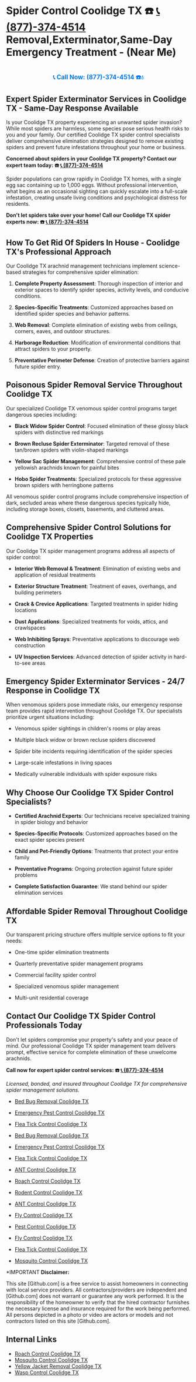 # Spider Control Coolidge TX ☎️ [📞 (877)-374-4514](https://pest-control-4514.netlify.app) Removal,Exterminator,Same-Day Emergency Treatment - (Near Me)
# 

<p align="center" style="font-size: 1.2em; font-weight: bold; margin: 20px 0;">
  <a href="https://pest-control-4514.netlify.app" target="_blank" style="color: #007BFF; text-decoration: none;">📞 Call Now: (877)-374-4514 ☎️💧</a>
</p>

## Expert Spider Exterminator Services in Coolidge TX - Same-Day Response Available

Is your Coolidge TX property experiencing an unwanted spider invasion? While most spiders are harmless, some species pose serious health risks to you and your family. Our certified Coolidge TX spider control specialists deliver comprehensive elimination strategies designed to remove existing spiders and prevent future infestations throughout your home or business.

**Concerned about spiders in your Coolidge TX property? Contact our expert team today: ☎️ [📞 (877)-374-4514](https://pest-control-4514.netlify.app)**

Spider populations can grow rapidly in Coolidge TX homes, with a single egg sac containing up to 1,000 eggs. Without professional intervention, what begins as an occasional sighting can quickly escalate into a full-scale infestation, creating unsafe living conditions and psychological distress for residents.

**Don't let spiders take over your home! Call our Coolidge TX spider experts now: ☎️ [📞 (877)-374-4514](https://pest-control-4514.netlify.app)**

## How To Get Rid Of Spiders In House - Coolidge TX's Professional Approach

Our Coolidge TX arachnid management technicians implement science-based strategies for comprehensive spider elimination:

1. **Complete Property Assessment**: Thorough inspection of interior and exterior spaces to identify spider species, activity levels, and conducive conditions.

2. **Species-Specific Treatments**: Customized approaches based on identified spider species and behavior patterns.

3. **Web Removal**: Complete elimination of existing webs from ceilings, corners, eaves, and outdoor structures.

4. **Harborage Reduction**: Modification of environmental conditions that attract spiders to your property.

5. **Preventative Perimeter Defense**: Creation of protective barriers against future spider entry.

## Poisonous Spider Removal Service Throughout Coolidge TX

Our specialized Coolidge TX venomous spider control programs target dangerous species including:

- **Black Widow Spider Control**: Focused elimination of these glossy black spiders with distinctive red markings

- **Brown Recluse Spider Exterminator**: Targeted removal of these tan/brown spiders with violin-shaped markings

- **Yellow Sac Spider Management**: Comprehensive control of these pale yellowish arachnids known for painful bites

- **Hobo Spider Treatments**: Specialized protocols for these aggressive brown spiders with herringbone patterns

All venomous spider control programs include comprehensive inspection of dark, secluded areas where these dangerous species typically hide, including storage boxes, closets, basements, and cluttered areas.

## Comprehensive Spider Control Solutions for Coolidge TX Properties

Our Coolidge TX spider management programs address all aspects of spider control:

- **Interior Web Removal & Treatment**: Elimination of existing webs and application of residual treatments

- **Exterior Structure Treatment**: Treatment of eaves, overhangs, and building perimeters

- **Crack & Crevice Applications**: Targeted treatments in spider hiding locations

- **Dust Applications**: Specialized treatments for voids, attics, and crawlspaces

- **Web Inhibiting Sprays**: Preventative applications to discourage web construction

- **UV Inspection Services**: Advanced detection of spider activity in hard-to-see areas

## Emergency Spider Exterminator Services - 24/7 Response in Coolidge TX

When venomous spiders pose immediate risks, our emergency response team provides rapid intervention throughout Coolidge TX. Our specialists prioritize urgent situations including:

- Venomous spider sightings in children's rooms or play areas

- Multiple black widow or brown recluse spiders discovered

- Spider bite incidents requiring identification of the spider species

- Large-scale infestations in living spaces

- Medically vulnerable individuals with spider exposure risks

## Why Choose Our Coolidge TX Spider Control Specialists?

- **Certified Arachnid Experts**: Our technicians receive specialized training in spider biology and behavior

- **Species-Specific Protocols**: Customized approaches based on the exact spider species present

- **Child and Pet-Friendly Options**: Treatments that protect your entire family

- **Preventative Programs**: Ongoing protection against future spider problems

- **Complete Satisfaction Guarantee**: We stand behind our spider elimination services

## Affordable Spider Removal Throughout Coolidge TX

Our transparent pricing structure offers multiple service options to fit your needs:

- One-time spider elimination treatments

- Quarterly preventative spider management programs

- Commercial facility spider control

- Specialized venomous spider management

- Multi-unit residential coverage

## Contact Our Coolidge TX Spider Control Professionals Today

Don't let spiders compromise your property's safety and your peace of mind. Our professional Coolidge TX spider management team delivers prompt, effective service for complete elimination of these unwelcome arachnids.

**Call now for expert spider control services: ☎️ [📞 (877)-374-4514](https://pest-control-4514.netlify.app)**

*Licensed, bonded, and insured throughout Coolidge TX for comprehensive spider management solutions.*


- [Bed Bug Removal Coolidge TX](https://github.com/allyoucaneatsushiin/plumbing-texas/blob/main/Bed-Bug-Removal-Coolidge-TX-877-374-4514-Exterminator-Same-Day-Emergency-Treatment-Near-Me.md)
- [Emergency Pest Control Coolidge TX](https://github.com/allyoucaneatsushiin/plumbing-texas/blob/main/Emergency-Pest-Control-Coolidge-TX-877-374-4514-24-7-Fast-Response-Near-Me.md)
- [Flea Tick Control Coolidge TX](https://github.com/allyoucaneatsushiin/plumbing-texas/blob/main/Flea-Tick-Control-Coolidge-TX-877-374-4514-Removal-Exterminator-Same-Day-Emergency-Treatment-Near-Me.md)


- [Bed Bug Removal Coolidge TX](https://github.com/allyoucaneatsushiin/plumbing-texas/blob/main/Bed-Bug-Removal-Coolidge-TX-877-374-4514-Exterminator-Same-Day-Emergency-Treatment-Near-Me.md)
- [Emergency Pest Control Coolidge TX](https://github.com/allyoucaneatsushiin/plumbing-texas/blob/main/Emergency-Pest-Control-Coolidge-TX-877-374-4514-24-7-Fast-Response-Near-Me.md)
- [Flea Tick Control Coolidge TX](https://github.com/allyoucaneatsushiin/plumbing-texas/blob/main/Flea-Tick-Control-Coolidge-TX-877-374-4514-Removal-Exterminator-Same-Day-Emergency-Treatment-Near-Me.md)


- [ANT Control Coolidge TX](https://github.com/allyoucaneatsushiin/plumbing-texas/blob/main/ANT-Control-Coolidge-TX-877-374-4514-Prevention-Extermination-Same-Day-Emergency-Treatment-Near-Me.md)
- [Roach Control Coolidge TX](https://github.com/allyoucaneatsushiin/plumbing-texas/blob/main/Roach-Control-Coolidge-TX-877-374-4514-Removal-Exterminator-Same-Day-Emergency-Treatment-Near-Me.md)
- [Rodent Control Coolidge TX](https://github.com/allyoucaneatsushiin/plumbing-texas/blob/main/Rodent-Control-Coolidge-TX-877-374-4514-Rat-Removal-Exterminator-Same-Day-Emergency-Treatment-Near-Me.md)


- [ANT Control Coolidge TX](https://github.com/allyoucaneatsushiin/plumbing-texas/blob/main/ANT-Control-Coolidge-TX-877-374-4514-Prevention-Extermination-Same-Day-Emergency-Treatment-Near-Me.md)
- [Fly Control Coolidge TX](https://github.com/allyoucaneatsushiin/plumbing-texas/blob/main/Fly-Control-Coolidge-TX-877-374-4514-Prevention-Same-Day-Emergency-Treatment-Near-Me.md)
- [Pest Control Coolidge TX](https://github.com/allyoucaneatsushiin/plumbing-texas/blob/main/Pest-Control-Coolidge-TX-877-374-4514-Exterminator-Same-Day-Emergency-Treatment-Near-Me.md)


- [Fly Control Coolidge TX](https://github.com/allyoucaneatsushiin/plumbing-texas/blob/main/Fly-Control-Coolidge-TX-877-374-4514-Prevention-Same-Day-Emergency-Treatment-Near-Me.md)
- [Flea Tick Control Coolidge TX](https://github.com/allyoucaneatsushiin/plumbing-texas/blob/main/Flea-Tick-Control-Coolidge-TX-877-374-4514-Removal-Exterminator-Same-Day-Emergency-Treatment-Near-Me.md)
- [Mosquito Control Coolidge TX](https://github.com/allyoucaneatsushiin/plumbing-texas/blob/main/Mosquito-Control-Coolidge-TX-877-374-4514-Exterminator-Same-Day-Emergency-Treatment-Near-Me.md)


*IMPORTANT **Disclaimer:**  

This site [Github.com] is a free service to assist homeowners in connecting with local service providers. All contractors/providers are independent and [Github.com] does not warrant or guarantee any work performed. It is the responsibility of the homeowner to verify that the hired contractor furnishes the necessary license and insurance required for the work being performed. All persons depicted in a photo or video are actors or models and not contractors listed on this site [Github.com].


## Internal Links
- [Roach Control Coolidge TX](https://github.com/allyoucaneatsushiin/plumbing-texas/blob/main/Roach-Control-Coolidge-TX-877-374-4514-Removal-Exterminator-Same-Day-Emergency-Treatment-Near-Me.md)
- [Mosquito Control Coolidge TX](https://github.com/allyoucaneatsushiin/plumbing-texas/blob/main/Mosquito-Control-Coolidge-TX-877-374-4514-Exterminator-Same-Day-Emergency-Treatment-Near-Me.md)
- [Yellow Jacket Removal Coolidge TX](https://github.com/allyoucaneatsushiin/plumbing-texas/blob/main/Yellow-Jacket-Removal-Coolidge-TX-877-374-4514-Exterminator-Same-Day-Emergency-Treatment-Near-Me.md)
- [Wasp Control Coolidge TX](https://github.com/allyoucaneatsushiin/plumbing-texas/blob/main/Wasp-Control-Coolidge-TX-877-374-4514-Removal-Exterminator-Same-Day-Emergency-Treatment-Near-Me.md)
